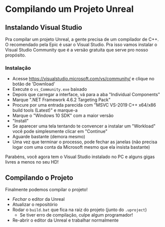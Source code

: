 # Compilando um Projeto Unreal

## Instalando Visual Studio
Pra compilar um projeto Unreal, a gente precisa de um compilador de C++.
O recomendado pela Epic é usar o Visual Studio.
Pra isso vamos instalar o Visual Studio Community que é a versão gratuita que serve pro nosso propósito.

### Instalação
- Acesse https://visualstudio.microsoft.com/vs/community/ e clique no botão de 'Download'
- Execute o `vs_Community.exe` baixado
- Depois que carregar a interface, vá para a aba "Individual Components"
- Marque ".NET Framework 4.6.2 Targeting Pack"
- Procure por uma entrada parecida com "MSVC VS-2019 C++ x64/x86 build tools (Latest)" e marque-a
- Marque o "Windows 10 SDK" com a maior versão
- "Install"
- Se aparecer uma tela tentando te convencer a instalar um "Workload" você pode simplesmente clicar em "Continue"
- Aguarde bastante (demora mesmo)
- Uma vez que terminar o processo, pode fechar as janelas (não precisa logar com uma conta da Microsoft mesmo que ela insista bastante)

Parabéns, você agora tem o Visual Studio instalado no PC e alguns gigas livres a menos no seu HD!

## Compilando o Projeto
Finalmente podemos compilar o projeto!
- *Fechar* o editor da Unreal
- Atualizar o repositório
- Rodar o `build.bat` que fica na raiz do projeto (junto do `.uproject`)
  - Se tiver erro de compilação, culpe algum programador!
- Re-abrir o editor da Unreal e trabalhar normalmente
